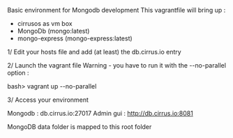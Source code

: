Basic environment for Mongodb development
This vagrantfile will bring up :
- cirrusos as vm box
- MongoDb (mongo:latest)
- mongo-express (mongo-express:latest)

1/ Edit your hosts file and add (at least) the db.cirrus.io entry

2/ Launch the vagrant file
Warning - you have to run it with the --no-parallel option :

bash> vagrant up --no-parallel

3/ Access your environment

Mongodb : db.cirrus.io:27017
Admin gui : http://db.cirrus.io:8081

MongoDB data folder is mapped to this root folder
